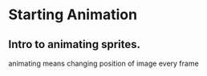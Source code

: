 # Starting Animation
## Intro to animating sprites.

animating means changing position of image every frame